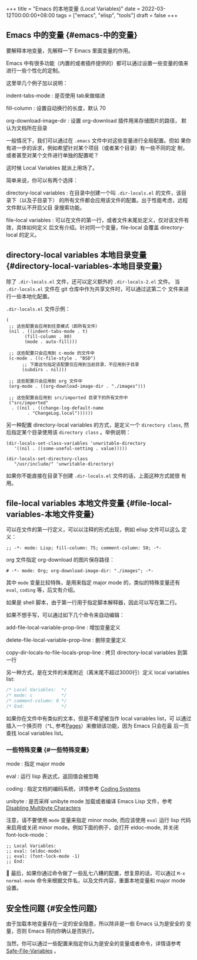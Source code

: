 +++
title = "Emacs 的本地变量 (Local Variables)"
date = 2022-03-12T00:00:00+08:00
tags = ["emacs", "elisp", "tools"]
draft = false
+++

## Emacs 中的变量 {#emacs-中的变量}

要解释本地变量，先解释一下 Emacs 里面变量的作用。

Emacs 中有很多功能（内置的或者插件提供的）都可以通过设置一些变量的值来
进行一些个性化的定制。

这里举几个例子加以说明：

indent-tabs-mode
: 是否使用 tab来做缩进

fill-column
: 设置自动换行的长度，默认 70

org-download-image-dir
: 设置 org-download 插件用来存储图片的路径，
    默认为文档所在目录

一般情况下，我们可以通过在 `.emacs` 文件中对这些变量进行全局配置。但如
果你有进一步的诉求，例如希望针对某个项目（或者某个目录）有一些不同的定
制，或者甚至对某个文件进行单独的配置呢？

这时候 Local Variables 就派上用场了。

简单来说，你可以有两个选择：

directory-local variables
: 在目录中创建一个叫 `.dir-locals.el` 的文件，该目录下（以及子目录下）
    的所有文件都会应用该文件的配置。出于性能考虑，远程文件默认不开启父目
    录搜索功能。

file-local variables
: 可以在文件的第一行，或者文件末尾处定义，仅对该文件有效，具体如何定义
    后文有介绍。针对同一个变量，file-local 会覆盖 directory-local 的定义。


## directory-local variables 本地目录变量 {#directory-local-variables-本地目录变量}

除了 `.dir-locals.el` 文件，还可以定义额外的 `.dir-locals-2.el` 文件。
当 `.dir-locals.el` 文件在 git 仓库中作为共享文件时，可以通过这第二个
文件来进行一些本地化配置。

`.dir-locals.el` 文件示例：

```emacs-lisp
(
 ;; 这些配置会应用到任意模式（即所有文件）
 (nil . ((indent-tabs-mode . t)
       (fill-column . 80)
       (mode . auto-fill)))

 ;; 这些配置只会应用到 c-mode 的文件中
 (c-mode . ((c-file-style . "BSD")
	  ;; 下面这句指定该配置仅应用到当前目录，不应用到子目录
	  (subdirs . nil)))

 ;; 这些配置只会应用到 org 文件中
 (org-mode . ((org-download-image-dir . "./images")))

 ;; 这些配置会应用到 src/imported 目录下的所有文件中
 ("src/imported"
  . ((nil . ((change-log-default-name
	    . "ChangeLog.local"))))))
```

另一种配置 directory-local variables 的方式，是定义一个 `directory
class`, 然后指定某个目录使用该 `directory class` 。举例说明：

```emacs-lisp
(dir-locals-set-class-variables 'unwritable-directory
   '((nil . ((some-useful-setting . value)))))

(dir-locals-set-directory-class
   "/usr/include/" 'unwritable-directory)
```

如果你不能直接在目录下创建 `.dir-locals.el` 文件的话，上面这种方式就很
有用。


## file-local variables 本地文件变量 {#file-local-variables-本地文件变量}

可以在文件的第一行定义，可以以注释的形式出现，例如 elisp 文件可以这么
定义：

```emacs-lisp
;; -*- mode: Lisp; fill-column: 75; comment-column: 50; -*-
```

org 文件指定 org-download 的图片保存路径：

```emacs-lisp
# -*- mode: Org; org-download-image-dir: "./images"; -*-
```

其中 `mode` 变量比较特殊，是用来指定 major mode 的，类似的特殊变量还有
`eval`, `coding` 等，后文有介绍。

如果是 shell 脚本，由于第一行用于指定脚本解释器，因此可以写在第二行。

如果不想手写，可以通过如下几个命令来自动编辑：

add-file-local-variable-prop-line
: 增加变量定义

delete-file-local-variable-prop-line
: 删除变量定义

copy-dir-locals-to-file-locals-prop-line
: 拷贝 directory-local
    variables 到第一行

另一种方式，是在文件的末尾附近（离末尾不超过3000行）定义 local
variables list:

```c
/* Local Variables:  */
/* mode: c           */
/* comment-column: 0 */
/* End:              */
```

如果你在文件中有类似的文本，但是不希望被当作 local variables list，可
以通过插入一个换页符（^L, 参考[Pages](https://www.gnu.org/software/emacs/manual/html_node/emacs/Pages.html)）来撤销该功能，因为 Emacs 只会在最
后一页查找 local variables list。


### 一些特殊变量 {#一些特殊变量}

mode
: 指定 major mode

eval
: 运行 lisp 表达式，返回值会被忽略

coding
: 指定文档的编码系统，详情参考 [Coding Systems](https://www.gnu.org/software/emacs/manual/html_node/emacs/Coding-Systems.html)

unibyte
: 是否采样 unibyte mode 加载或者编译 Emacs Lisp 文件，参考
    [Disabling Multibyte Characters](https://www.gnu.org/software/emacs/manual/html_node/elisp/Disabling-Multibyte.html#Disabling-Multibyte)

注意，请不要使用 `mode` 变量来指定 minor mode, 而应该使用 `eval` 运行
lisp 代码来启用或关闭 minor mode。例如下面的例子，会打开 eldoc-mode,
并关闭 font-lock-mode：

```emacs-lisp
;; Local Variables:
;; eval: (eldoc-mode)
;; eval: (font-lock-mode -1)
;; End:
```


最后，如果你通过命令做了一些乱七八糟的配置，想复原的话，可以通过 `M-x
normal-mode` 命令来根据文件名，以及文件内容，重置本地变量和 major mode
设置。


## 安全性问题 {#安全性问题}

由于加载本地变量存在一定的安全隐患，所以除非是一些 Emacs 认为是安全的
变量，否则 Emacs 将向你确认是否执行。

当然，你可以通过一些配置来指定你认为是安全的变量或者命令，详情请参考
[Safe-File-Variables](https://www.gnu.org/software/emacs/manual/html_node/emacs/Safe-File-Variables.html) 。